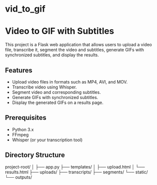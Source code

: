 # vid_to_gif
# Video to GIF with Subtitles

This project is a Flask web application that allows users to upload a video file, transcribe it, segment the video and subtitles, generate GIFs with synchronized subtitles, and display the results.

## Features

- Upload video files in formats such as MP4, AVI, and MOV.
- Transcribe video using Whisper.
- Segment video and corresponding subtitles.
- Generate GIFs with synchronized subtitles.
- Display the generated GIFs on a results page.

## Prerequisites

- Python 3.x
- FFmpeg
- Whisper (or your transcription tool)

## Directory Structure

project-root/
│
├── app.py
├── templates/
│ ├── upload.html
│ └── results.html
├── uploads/
├── transcripts/
├── segments/
└── static/
└── outputs/


